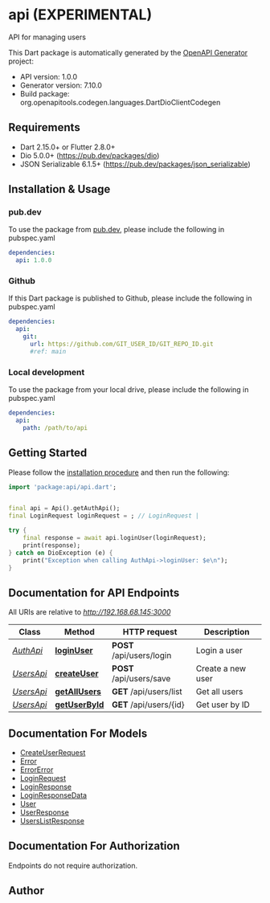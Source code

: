 # api (EXPERIMENTAL)
API for managing users

This Dart package is automatically generated by the [OpenAPI Generator](https://openapi-generator.tech) project:

- API version: 1.0.0
- Generator version: 7.10.0
- Build package: org.openapitools.codegen.languages.DartDioClientCodegen

## Requirements

* Dart 2.15.0+ or Flutter 2.8.0+
* Dio 5.0.0+ (https://pub.dev/packages/dio)
* JSON Serializable 6.1.5+ (https://pub.dev/packages/json_serializable)

## Installation & Usage

### pub.dev
To use the package from [pub.dev](https://pub.dev), please include the following in pubspec.yaml
```yaml
dependencies:
  api: 1.0.0
```

### Github
If this Dart package is published to Github, please include the following in pubspec.yaml
```yaml
dependencies:
  api:
    git:
      url: https://github.com/GIT_USER_ID/GIT_REPO_ID.git
      #ref: main
```

### Local development
To use the package from your local drive, please include the following in pubspec.yaml
```yaml
dependencies:
  api:
    path: /path/to/api
```

## Getting Started

Please follow the [installation procedure](#installation--usage) and then run the following:

```dart
import 'package:api/api.dart';


final api = Api().getAuthApi();
final LoginRequest loginRequest = ; // LoginRequest | 

try {
    final response = await api.loginUser(loginRequest);
    print(response);
} catch on DioException (e) {
    print("Exception when calling AuthApi->loginUser: $e\n");
}

```

## Documentation for API Endpoints

All URIs are relative to *http://192.168.68.145:3000*

Class | Method | HTTP request | Description
------------ | ------------- | ------------- | -------------
[*AuthApi*](doc/AuthApi.md) | [**loginUser**](doc/AuthApi.md#loginuser) | **POST** /api/users/login | Login a user
[*UsersApi*](doc/UsersApi.md) | [**createUser**](doc/UsersApi.md#createuser) | **POST** /api/users/save | Create a new user
[*UsersApi*](doc/UsersApi.md) | [**getAllUsers**](doc/UsersApi.md#getallusers) | **GET** /api/users/list | Get all users
[*UsersApi*](doc/UsersApi.md) | [**getUserById**](doc/UsersApi.md#getuserbyid) | **GET** /api/users/{id} | Get user by ID


## Documentation For Models

 - [CreateUserRequest](doc/CreateUserRequest.md)
 - [Error](doc/Error.md)
 - [ErrorError](doc/ErrorError.md)
 - [LoginRequest](doc/LoginRequest.md)
 - [LoginResponse](doc/LoginResponse.md)
 - [LoginResponseData](doc/LoginResponseData.md)
 - [User](doc/User.md)
 - [UserResponse](doc/UserResponse.md)
 - [UsersListResponse](doc/UsersListResponse.md)


## Documentation For Authorization

Endpoints do not require authorization.


## Author



